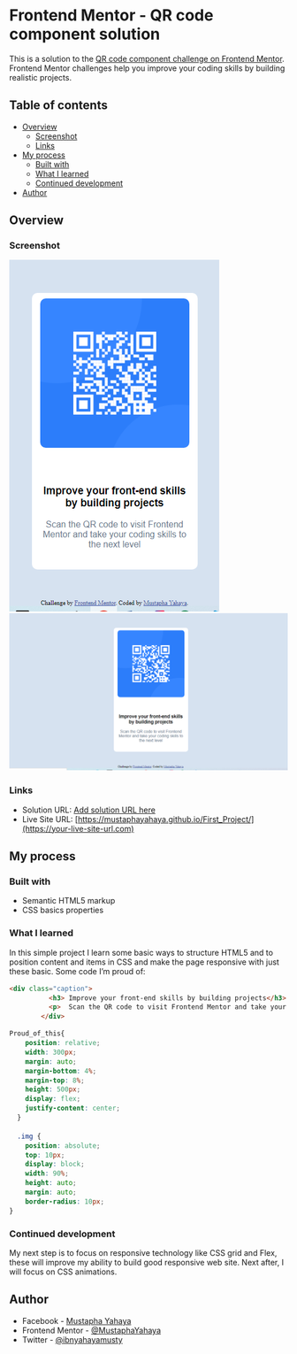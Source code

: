 # Frontend Mentor - QR code component solution

This is a solution to the [QR code component challenge on Frontend Mentor](https://www.frontendmentor.io/challenges/qr-code-component-iux_sIO_H). Frontend Mentor challenges help you improve your coding skills by building realistic projects. 

## Table of contents

- [Overview](#overview)
  - [Screenshot](#screenshot)
  - [Links](#links)
- [My process](#my-process)
  - [Built with](#built-with)
  - [What I learned](#what-i-learned)
  - [Continued development](#continued-development)
- [Author](#author)

## Overview

### Screenshot

![](./images/Capture1.PNG)
![](./images/Capture2.PNG)


### Links

- Solution URL: [Add solution URL here](https://your-solution-url.com)
- Live Site URL: [https://mustaphayahaya.github.io/First_Project/](https://your-live-site-url.com)

## My process

### Built with

- Semantic HTML5 markup
- CSS basics properties

### What I learned

In this simple project I learn some basic ways to structure HTML5 and to position content and items in CSS and make the page responsive with just these basic.
Some code I’m proud of:
```html
<div class="caption"> 
          <h3> Improve your front-end skills by building projects</h3>
          <p>  Scan the QR code to visit Frontend Mentor and take your coding skills to the next level</p>
        </div>
```

```css
Proud_of_this{
    position: relative;
    width: 300px;
    margin: auto;
    margin-bottom: 4%;
    margin-top: 8%;
    height: 500px; 
    display: flex;
    justify-content: center; 
  }

  .img {
    position: absolute;
    top: 10px;
    display: block;
    width: 90%;
    height: auto;
    margin: auto;
    border-radius: 10px;
}
```

### Continued development

My next step is to focus on responsive technology like CSS grid and Flex, these will improve my ability to build good responsive web site.
Next after, I will focus on CSS animations. 


## Author

- Facebook - [Mustapha Yahaya](https://www.facebook.com/share/12Bx28EfB1R/?mibextid=qi2Omg)
- Frontend Mentor - [@MustaphaYahaya](https://www.frontendmentor.io/profile/MustaphaYahaya)
- Twitter - [@ibnyahayamusty]( https://x.com/ibnyahayamusty?s=08)


